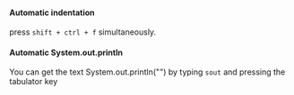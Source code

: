 #### Automatic indentation
press `shift + ctrl + f` simultaneously.

#### Automatic System.out.println
You can get the text System.out.println("") by typing `sout` and pressing the tabulator key
